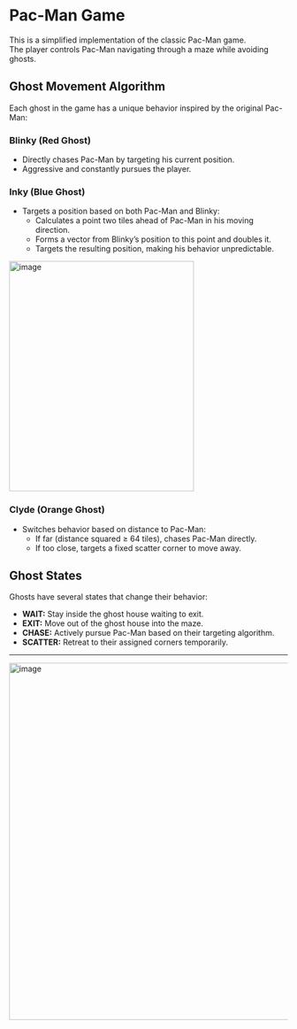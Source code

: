 # Pac-Man Game

This is a simplified implementation of the classic Pac-Man game.  
The player controls Pac-Man navigating through a maze while avoiding ghosts.

## Ghost Movement Algorithm

Each ghost in the game has a unique behavior inspired by the original Pac-Man:

### Blinky (Red Ghost)
- Directly chases Pac-Man by targeting his current position.
- Aggressive and constantly pursues the player.

### Inky (Blue Ghost)
- Targets a position based on both Pac-Man and Blinky:
  - Calculates a point two tiles ahead of Pac-Man in his moving direction.
  - Forms a vector from Blinky’s position to this point and doubles it.
  - Targets the resulting position, making his behavior unpredictable.
<img width="334" height="416" alt="image" src="https://github.com/user-attachments/assets/8fa235dc-e681-487c-921b-1a9fb0414465" />

### Clyde (Orange Ghost)
- Switches behavior based on distance to Pac-Man:
  - If far (distance squared ≥ 64 tiles), chases Pac-Man directly.
  - If too close, targets a fixed scatter corner to move away.

## Ghost States

Ghosts have several states that change their behavior:

- **WAIT:** Stay inside the ghost house waiting to exit.
- **EXIT:** Move out of the ghost house into the maze.
- **CHASE:** Actively pursue Pac-Man based on their targeting algorithm.
- **SCATTER:** Retreat to their assigned corners temporarily.

---

<img width="561" height="645" alt="image" src="https://github.com/user-attachments/assets/a813db8f-82e7-47c4-96bc-9ef71219c70b" />
